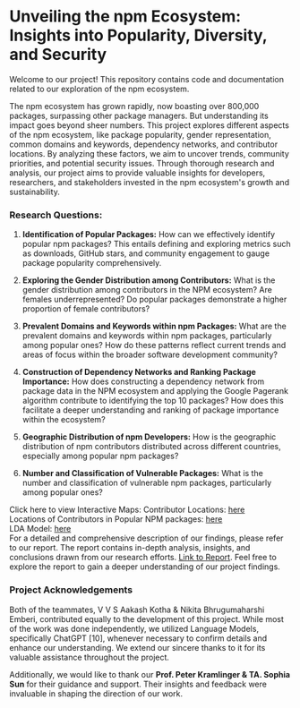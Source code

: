 # Unveiling the npm Ecosystem: Insights into Popularity, Diversity, and Security

Welcome to our project! This repository contains code and documentation related to our exploration of the npm ecosystem.

The npm ecosystem has grown rapidly, now boasting over 800,000 packages, surpassing other package managers. But understanding its impact goes beyond sheer numbers. 
This project explores different aspects of the npm ecosystem, like package popularity, gender representation, common domains and keywords, dependency networks, and contributor 
locations. By analyzing these factors, we aim to uncover trends, community priorities, and potential security issues. Through thorough research and analysis, our project aims to 
provide valuable insights for developers, researchers, and stakeholders invested in the npm ecosystem's growth and sustainability.

### Research Questions:

1. **Identification of Popular Packages:** How can we effectively identify popular npm packages? This entails defining and exploring metrics such as downloads, GitHub stars, and community engagement to gauge package popularity comprehensively.

2. **Exploring the Gender Distribution among Contributors:** What is the gender distribution among contributors in the NPM ecosystem? Are females underrepresented? Do popular packages demonstrate a higher proportion of female contributors?

3. **Prevalent Domains and Keywords within npm Packages:** What are the prevalent domains and keywords within npm packages, particularly among popular ones? How do these patterns reflect current trends and areas of focus within the broader software development community?

4. **Construction of Dependency Networks and Ranking Package Importance:** How does constructing a dependency network from package data in the NPM ecosystem and applying the Google Pagerank algorithm contribute to identifying the top 10 packages? How does this facilitate a deeper understanding and ranking of package importance within the ecosystem?

5. **Geographic Distribution of npm Developers:** How is the geographic distribution of npm contributors distributed across different countries, especially among popular npm packages? 

6. **Number and Classification of Vulnerable Packages:** What is the number and classification of vulnerable npm packages, particularly among popular ones?



Click here to view Interactive Maps:
Contributor Locations: [here](https://aakashkotha.github.io/npm-contributors-map/) </br>
Locations of Contributors in Popular NPM packages: [here](https://aakashkotha.github.io/npm-popular-package-contributors-map/) </br>
LDA Model: [here](https://aakashkotha.github.io/lda-visualization/) </br>
For a detailed and comprehensive description of our findings, please refer to our report. The report contains in-depth analysis, insights, and conclusions drawn from our research efforts.
[Link to Report](https://github.com/AakashKotha/Unveiling-the-npm-Ecosystem-STA220-project/blob/main/STA220_Final_Report.pdf).
Feel free to explore the report to gain a deeper understanding of our project findings.



### Project Acknowledgements

Both of the teammates, V V S Aakash Kotha & Nikita Bhrugumaharshi Emberi, contributed equally to the development of this project. While most of the work was done independently, 
we utilized Language Models, specifically ChatGPT [10], whenever necessary to confirm details and enhance our understanding. We extend our sincere thanks to it for its valuable 
assistance throughout the project.

Additionally, we would like to thank our **Prof. Peter Kramlinger & TA. Sophia Sun** for their guidance and support. Their insights and feedback were invaluable in shaping the 
direction of our work.


